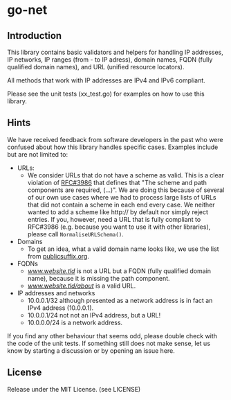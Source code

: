 # go-net

## Introduction
This library contains basic validators and helpers for handling IP addresses, IP networks, IP ranges (from - to IP adress), domain names, FQDN (fully qualified domain names), and URL (unified resource locators). 

All methods that work with IP addresses are IPv4 and IPv6 compliant.

Please see the unit tests (xx_test.go) for examples on how to use this library.

## Hints
We have received feedback from software developers in the past who were confused about how this library handles specific cases. Examples include but are not limited to:
* URLs:
  * We consider URLs that do not have a scheme as valid. This is a clear violation of [RFC#3986](https://www.rfc-editor.org/rfc/rfc3986.txt) that defines that "The scheme and path components are required, (...)". 
  We are doing this because of several of our own use cases where we had to process large lists of URLs that did not contain a scheme in each end every case. We neither wanted to add a scheme like http:// by default nor simply reject entries.
  If you, however, need a URL that is fully compliant to RFC#3986 (e.g. because you want to use it with other libraries), please call ```NormaliseURLSchema()```. 
* Domains
  * To get an idea, what a valid domain name looks like, we use the list from [publicsuffix.org](https://publicsuffix.org). 
* FQDNs
  * _www.website.tld_ is not a URL but a FQDN (fully qualified domain name), because it is missing the path component. 
  * _www.website.tld/about_ is a valid URL.
* IP addresses and networks
  * 10.0.0.1/32 although presented as a network address is in fact an IPv4 address (10.0.0.1).
  * 10.0.0.1/24 not not an IPv4 address, but a URL! 
  * 10.0.0.0/24 is a network address.

If you find any other behaviour that seems odd, please double check with the code of the unit tests. If something still does not make sense, let us know by starting a discussion or by opening an issue here.

## License
Release under the MIT License. (see LICENSE)
